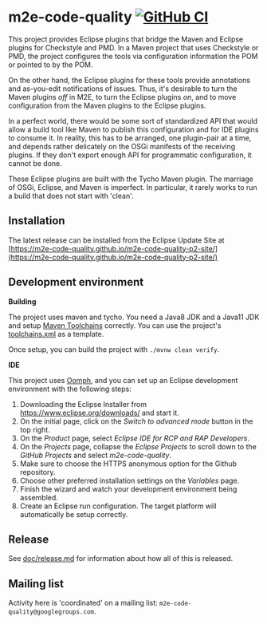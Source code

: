 # m2e-code-quality [![GitHub CI](https://github.com/m2e-code-quality/m2e-code-quality/actions/workflows/build.yml/badge.svg)](https://github.com/m2e-code-quality/m2e-code-quality/actions/workflows/build.yml)

This project provides Eclipse plugins that bridge the Maven and
Eclipse plugins for Checkstyle and PMD. In a Maven project that uses
Checkstyle or PMD, the project configures the tools via configuration
information the POM or pointed to by the POM.

On the other hand, the Eclipse plugins for these tools provide
annotations and as-you-edit notifications of issues. Thus, it's
desirable to turn the Maven plugins *off* in M2E, to turn the Eclipse
plugins *on*, and to move configuration from the Maven plugins to the
Eclipse plugins.

In a perfect world, there would be some sort of standardized API that
would allow a build tool like Maven to publish this configuration and
for IDE plugins to consume it. In reality, this has to be arranged,
one plugin-pair at a time, and depends rather delicately on the OSGi
manifests of the receiving plugins. If they don't export enough API
for programmatic configuration, it cannot be done.

These Eclipse plugins are built with the Tycho Maven plugin. The
marriage of OSGi, Eclipse, and Maven is imperfect. In particular, it
rarely works to run a build that does not start with 'clean'.

## Installation

The latest release can be installed from the Eclipse Update Site at 
[https://m2e-code-quality.github.io/m2e-code-quality-p2-site/](https://m2e-code-quality.github.io/m2e-code-quality-p2-site/)

## Development environment

**Building**

The project uses maven and tycho. You need a Java8 JDK and a Java11 JDK and setup
[Maven Toolchains](https://maven.apache.org/guides/mini/guide-using-toolchains.html) correctly.
You can use the project's [toolchains.xml](tools/toolchains.xml) as a template.

Once setup, you can build the project with `./mvnw clean verify`.

**IDE**

This project uses [Oomph](https://projects.eclipse.org/projects/tools.oomph), and you can set up an Eclipse development environment with the following steps:

1. Downloading the Eclipse Installer from https://www.eclipse.org/downloads/ and start it.
2. On the initial page, click on the *Switch to advanced mode* button in the top right.
3. On the *Product* page, select *Eclipse IDE for RCP and RAP Developers*.
4. On the *Projects* page, collapse the *Eclipse Projects* to scroll down to the *GitHub Projects* and select *m2e-code-quality*.
5. Make sure to choose the HTTPS anonymous option for the Github repository.
6. Choose other preferred installation settings on the *Variables* page.
7. Finish the wizard and watch your development environment being assembled.
8. Create an Eclipse run configuration. The target platform will automatically be setup correctly.

## Release

See [doc/release.md](doc/release.md) for information about how all of this is released.

## Mailing list

Activity here is 'coordinated' on a mailing list:
`m2e-code-quality@googlegroups.com`.

